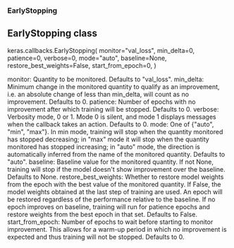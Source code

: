 ### EarlyStopping


## EarlyStopping class

keras.callbacks.EarlyStopping(
    monitor="val_loss",
    min_delta=0,
    patience=0,
    verbose=0,
    mode="auto",
    baseline=None,
    restore_best_weights=False,
    start_from_epoch=0,
)


monitor: Quantity to be monitored. Defaults to "val_loss".
min_delta: Minimum change in the monitored quantity to qualify as an improvement, i.e. an absolute change of less than min_delta, will count as no improvement. Defaults to 0.
patience: Number of epochs with no improvement after which training will be stopped. Defaults to 0.
verbose: Verbosity mode, 0 or 1. Mode 0 is silent, and mode 1 displays messages when the callback takes an action. Defaults to 0.
mode: One of {"auto", "min", "max"}. In min mode, training will stop when the quantity monitored has stopped decreasing; in "max" mode it will stop when the quantity monitored has stopped increasing; in "auto" mode, the direction is automatically inferred from the name of the monitored quantity. Defaults to "auto".
baseline: Baseline value for the monitored quantity. If not None, training will stop if the model doesn't show improvement over the baseline. Defaults to None.
restore_best_weights: Whether to restore model weights from the epoch with the best value of the monitored quantity. If False, the model weights obtained at the last step of training are used. An epoch will be restored regardless of the performance relative to the baseline. If no epoch improves on baseline, training will run for patience epochs and restore weights from the best epoch in that set. Defaults to False.
start_from_epoch: Number of epochs to wait before starting to monitor improvement. This allows for a warm-up period in which no improvement is expected and thus training will not be stopped. Defaults to 0.